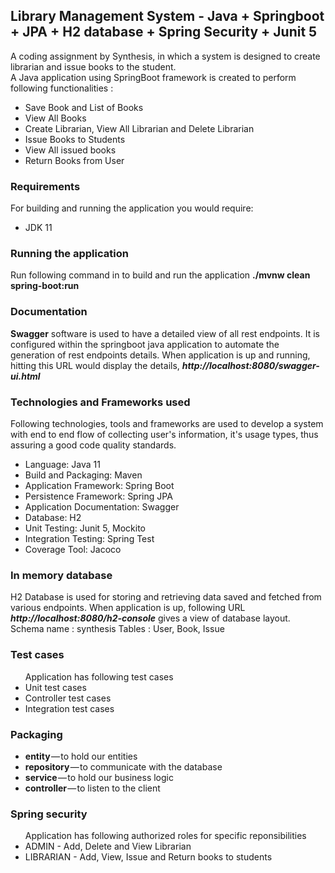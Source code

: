<h2>Library Management System - Java + Springboot + JPA + H2 database + Spring Security + Junit 5</h2>

A coding assignment by Synthesis, in which a system	 is designed to	create librarian and issue books to the student.
<br>A Java application using SpringBoot framework is created to perform following functionalities :
<ul>
<li>Save Book and List of Books</li>
<li>View All Books</li>
<li>Create Librarian, View All Librarian and Delete Librarian</li>
<li>Issue Books to Students</li>
<li>View All issued books</li>
<li>Return Books from User</li>
</ul>

<h3>Requirements</h3>
For building and running the application you would require:<br>

<ul>
<li>JDK 11</li>
</ul>

<h3>Running the application</h3>
Run following command in to build and run the application <b> ./mvnw clean spring-boot:run</b>

<h3>Documentation</h3>
<b>Swagger</b> software is used to have a detailed view of all rest endpoints. It is configured within the springboot java application to automate the generation of rest endpoints details.
When application is up and running, hitting this URL would display the details, <b><i>http://localhost:8080/swagger-ui.html</b></i>



<h3>Technologies and Frameworks used</h3>
Following technologies, tools and frameworks are used to develop a system with end to end flow of collecting user's information, it's usage types, thus assuring a good code quality standards.<br>
<ul>
<li>Language: Java 11</li>
<li>Build and Packaging: Maven</li>
<li>Application Framework: Spring Boot</li>
<li>Persistence Framework: Spring JPA </li>
<li>Application Documentation: Swagger</li>
<li>Database: H2</li>
<li>Unit Testing: Junit 5, Mockito</li>
<li>Integration Testing: Spring Test</li>
<li>Coverage Tool: Jacoco</li>
</ul>

<h3>In memory database</h3>
H2 Database is used for storing and retrieving data saved and fetched from various endpoints.
When application is up, following URL <b><i>http://localhost:8080/h2-console</i></b> gives a view of database layout.<br>
Schema name : synthesis
Tables : User, Book, Issue


<h3>Test cases</h3>
<ul>
 Application has following test cases
  <li>Unit test cases</li>
  <li>Controller test cases</li>
  <li>Integration test cases</li>
</ul>

<h3>Packaging</h3>
<ul>
<li><b>entity</b> — to hold our entities</li>
<li><b>repository</b> — to communicate with the database</li>
<li><b>service</b> — to hold our business logic</li>
<li><b>controller</b> — to listen to the client</li>
</ul>

<h3>Spring security</h3>
<ul>
 Application has following authorized roles for specific reponsibilities
  <li>ADMIN - Add, Delete and View Librarian</li>
  <li>LIBRARIAN - Add, View, Issue and Return books to students</li>
</ul>

